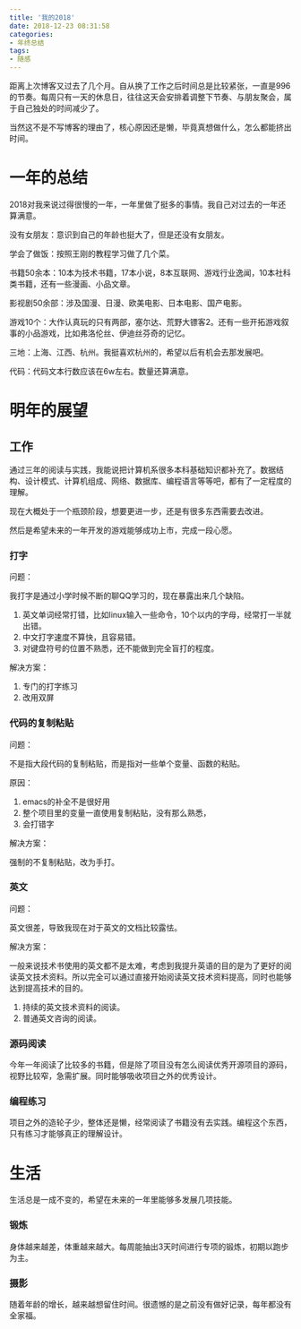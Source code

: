 ```yaml
---
title: '我的2018'
date: 2018-12-23 08:31:58
categories: 
- 年终总结
tags:
- 随感
---
```


距离上次博客又过去了几个月。自从换了工作之后时间总是比较紧张，一直是996的节奏。每周只有一天的休息日，往往这天会安排着调整下节奏、与朋友聚会，属于自己独处的时间减少了。

当然这不是不写博客的理由了，核心原因还是懒，毕竟真想做什么，怎么都能挤出时间。

# 一年的总结

2018对我来说过得很慢的一年，一年里做了挺多的事情。我自己对过去的一年还算满意。

没有女朋友：意识到自己的年龄也挺大了，但是还没有女朋友。

学会了做饭：按照王刚的教程学习做了几个菜。

书籍50余本：10本为技术书籍，17本小说，8本互联网、游戏行业逸闻，10本社科类书籍，还有一些漫画、小品文章。

影视剧50余部：涉及国漫、日漫、欧美电影、日本电影、国产电影。

游戏10个：大作认真玩的只有两部，塞尔达、荒野大镖客2。还有一些开拓游戏叙事的小品游戏，比如弗洛伦丝、伊迪丝芬奇的记忆。

三地：上海、江西、杭州。我挺喜欢杭州的，希望以后有机会去那发展吧。

代码：代码文本行数应该在6w左右。数量还算满意。



# 明年的展望

## 工作

通过三年的阅读与实践，我能说把计算机系很多本科基础知识都补充了。数据结构、设计模式、计算机组成、网络、数据库、编程语言等等吧，都有了一定程度的理解。

现在大概处于一个瓶颈阶段，想要更进一步，还是有很多东西需要去改进。

然后是希望未来的一年开发的游戏能够成功上市，完成一段心愿。

### 打字

问题：

我打字是通过小学时候不断的聊QQ学习的，现在暴露出来几个缺陷。

1. 英文单词经常打错，比如linux输入一些命令，10个以内的字母，经常打一半就出错。
2. 中文打字速度不算快，且容易错。
3. 对键盘符号的位置不熟悉，还不能做到完全盲打的程度。

解决方案：

1. 专门的打字练习
2. 改用双屏

### 代码的复制粘贴

问题：

不是指大段代码的复制粘贴，而是指对一些单个变量、函数的粘贴。

原因：

1. emacs的补全不是很好用
2. 整个项目里的变量一直使用复制粘贴，没有那么熟悉，
3. 会打错字

解决方案：

强制的不复制粘贴，改为手打。

### 英文

问题：

英文很差，导致我现在对于英文的文档比较露怯。

解决方案：

一般来说技术书使用的英文都不是太难，考虑到我提升英语的目的是为了更好的阅读英文技术资料。所以完全可以通过直接开始阅读英文技术资料提高，同时也能够达到提高技术的目的。

1. 持续的英文技术资料的阅读。
2. 普通英文咨询的阅读。

### 源码阅读

今年一年阅读了比较多的书籍，但是除了项目没有怎么阅读优秀开源项目的源码，视野比较窄，急需扩展。同时能够吸收项目之外的优秀设计。

### 编程练习

项目之外的造轮子少，整体还是懒，经常阅读了书籍没有去实践。编程这个东西，只有练习才能够真正的理解设计。

# 生活

生活总是一成不变的，希望在未来的一年里能够多发展几项技能。

### 锻炼

身体越来越差，体重越来越大。每周能抽出3天时间进行专项的锻炼，初期以跑步为主。

### 摄影

随着年龄的增长，越来越想留住时间。很遗憾的是之前没有做好记录，每年都没有全家福。

